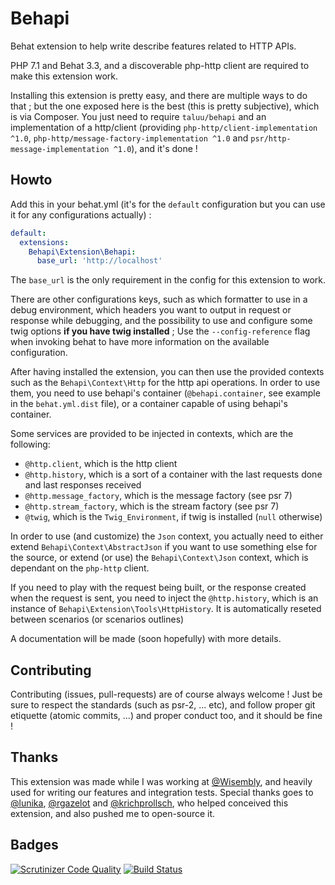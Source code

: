 Behapi
======
Behat extension to help write describe features related to HTTP APIs.

PHP 7.1 and Behat 3.3, and a discoverable php-http client are required to make
this extension work.

Installing this extension is pretty easy, and there are multiple ways to do
that ; but the one exposed here is the best (this is pretty subjective), which
is via Composer. You just need to require `taluu/behapi` and an implementation
of a http/client (providing `php-http/client-implementation ^1.0`,
`php-http/message-factory-implementation ^1.0` and
`psr/http-message-implementation ^1.0`), and it's done !

Howto
-----
Add this in your behat.yml (it's for the `default` configuration but you can
use it for any configurations actually) :

```yaml
default:
  extensions:
    Behapi\Extension\Behapi:
      base_url: 'http://localhost'
```

The `base_url` is the only requirement in the config for this extension to work.

There are other configurations keys, such as which formatter to use in a debug
environment, which headers you want to output in request or response while
debugging, and the possibility to use and configure some twig options **if you
have twig installed** ; Use the `--config-reference` flag when invoking behat
to have more information on the available configuration.

After having installed the extension, you can then use the provided contexts
such as the `Behapi\Context\Http` for the http api operations. In order to use
them, you need to use behapi's container (`@behapi.container`, see example in
the `behat.yml.dist` file), or a container capable of using behapi's container.

Some services are provided to be injected in contexts, which are the following:

- `@http.client`, which is the http client
- `@http.history`, which is a sort of a container with the last requests done
  and last responses received
- `@http.message_factory`, which is the message factory (see psr 7)
- `@http.stream_factory`, which is the stream factory (see psr 7)
- `@twig`, which is the `Twig_Environment`, if twig is installed (`null`
  otherwise)

In order to use (and customize) the `Json` context, you actually need to either
extend `Behapi\Context\AbstractJson` if you want to use something else for the
source, or extend (or use) the `Behapi\Context\Json` context, which is dependant
on the `php-http` client.

If you need to play with the request being built, or the response created when
the request is sent, you need to inject the `@http.history`, which is an
instance of `Behapi\Extension\Tools\HttpHistory`. It is automatically reseted
between scenarios (or scenarios outlines)

A documentation will be made (soon hopefully) with more details.

Contributing
------------
Contributing (issues, pull-requests) are of course always welcome ! Just be
sure to respect the standards (such as psr-2, ... etc), and follow proper git
etiquette (atomic commits, ...) and proper conduct too, and it should be fine !

Thanks
------
This extension was made while I was working at
[@Wisembly](https://github.com/Wisembly), and heavily used for writing our
features and integration tests. Special thanks goes to
[@lunika](https://github.com/lunika), [@rgazelot](https://github.com/rgazelot)
and [@krichprollsch](https://github.com/krichprollsch), who helped conceived
this extension, and also pushed me to open-source it.

Badges
------
[![Scrutinizer Code Quality](https://scrutinizer-ci.com/g/Taluu/Behapi/badges/quality-score.png?b=master)](https://scrutinizer-ci.com/g/Taluu/Behapi/?branch=master)
[![Build Status](https://scrutinizer-ci.com/g/Taluu/Behapi/badges/build.png?b=master)](https://scrutinizer-ci.com/g/Taluu/Behapi/build-status/master)
